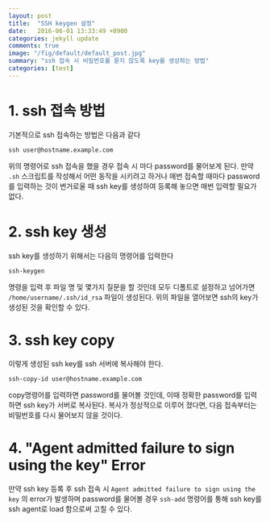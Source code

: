 ```yaml
---
layout: post
title:  "SSH keygen 설정"
date:   2016-06-01 13:33:49 +0900
categories: jekyll update
comments: true
image: "/fig/default/default_post.jpg"
summary: "ssh 접속 시 비밀번호를 묻지 않도록 key를 생성하는 방법"
categories: [test]
---
```


# 1. ssh 접속 방법

기본적으로 ssh 접속하는 방법은 다음과 같다

```
ssh user@hostname.example.com
```

위의 명령어로 ssh 접속을 했을 경우 접속 시 마다 password를 물어보게 된다. 만약 `.sh` 스크립트를 작성해서 어떤 동작을 시키려고 하거나 매번 접속할 때마다 password를 입력하는 것이 번거로울 때 ssh key를 생성하여 등록해 놓으면 매번 입력할 필요가 없다. 

# 2. ssh key 생성

ssh key를 생성하기 위해서는 다음의 명령어를 입력한다

```
ssh-keygen
```

명령을 입력 후 파일 명 및 몇가지 질문을 할 것인데 모두 디폴트로 설정하고 넘어가면 `/home/username/.ssh/id_rsa` 파일이 생성된다. 위의 파일을 열어보면 ssh의 key가 생성된 것을 확인할 수 있다.

# 3. ssh key copy

이렇게 생성된 ssh key를 ssh 서버에 복사해야 한다.

```
ssh-copy-id user@hostname.example.com
```

copy명령어를 입력하면 password를 물어볼 것인데, 이때 정확한 password를 입력하면 ssh key가 서버로 복사된다. 복사가 정상적으로 이루어 졌다면, 다음 접속부터는 비밀번호를 다시 물어보지 않을 것이다. 

# 4. "Agent admitted failure to sign using the key" Error

만약 ssh key 등록 후 ssh 접속 시 `Agent admitted failure to sign using the key` 의 error가 발생하며 password를 물어볼 경우 `ssh-add` 명령어를 통해 ssh key를 ssh agent로 load 함으로써 고칠 수 있다. 


